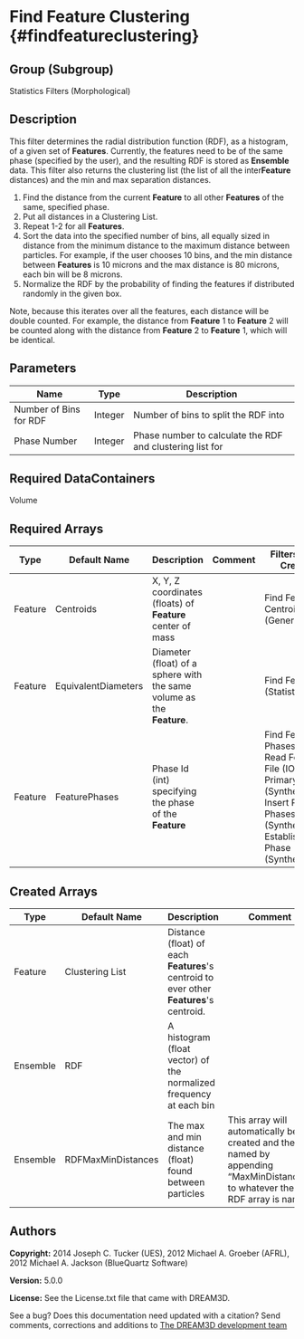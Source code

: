 Find Feature Clustering {#findfeatureclustering}
======

## Group (Subgroup) ##
Statistics Filters (Morphological)



## Description ##
This filter determines the radial distribution function (RDF), as a histogram, of a given set of **Features**. Currently, the features need to be of the same phase (specified by the user), and the resulting RDF is stored as **Ensemble** data. This filter also returns the clustering list (the list of all the inter**Feature** distances) and the min and max separation distances.


1. Find the distance from the current **Feature** to all other **Features** of the same, specified phase. 
2. Put all distances in a Clustering List. 
3. Repeat 1-2 for all **Features**.
3. Sort the data into the specified number of bins, all equally sized in distance from the minimum distance to the maximum distance between particles. For example, if the user chooses 10 bins, and the min distance between **Features** is 10 microns and the max distance is 80 microns, each bin will be 8 microns. 
4. Normalize the RDF by the probability of finding the features if distributed randomly in the given box. 

Note, because this iterates over all the features, each distance will be double counted. For example, the distance from **Feature** 1 to **Feature** 2 will be counted along with the distance from **Feature** 2 to **Feature** 1, which will be identical. 



## Parameters ##
| Name | Type | Description |
|------|------|-------------|
| Number of Bins for RDF | Integer | Number of bins to split the RDF into |
| Phase Number | Integer | Phase number to calculate the RDF and clustering list for |


## Required DataContainers ##
Volume

## Required Arrays ##

| Type | Default Name | Description | Comment | Filters Known to Create Data |
|------|--------------|-------------|---------|-----|
| Feature | Centroids | X, Y, Z coordinates (floats) of **Feature** center of mass |  | Find Feature Centroids (Generic) |
| Feature | EquivalentDiameters | Diameter (float) of a sphere with the same volume as the **Feature**. | | Find Feature Sizes (Statistics) |
| Feature | FeaturePhases | Phase Id (int) specifying the phase of the **Feature**| | Find Feature Phases (Generic), Read Feature Info File (IO), Pack Primary Phases (SyntheticBuilding), Insert Precipitate Phases (SyntheticBuilding), Establish Matrix Phase (SyntheticBuilding) |

## Created Arrays ##

| Type | Default Name | Description | Comment |
|------|--------------|-------------|---------|
| Feature | Clustering List | Distance (float) of each **Features**'s centroid to ever other **Features**'s centroid. |  |
| Ensemble | RDF | A histogram (float vector) of the normalized frequency at each bin  |  |
| Ensemble | RDFMaxMinDistances | The max and min distance (float) found between particles  | This array will automatically be created and the named by appending “MaxMinDistances” to whatever the RDF array is named|


## Authors ##

**Copyright:** 2014 Joseph C. Tucker (UES), 2012 Michael A. Groeber (AFRL), 2012 Michael A. Jackson (BlueQuartz Software)

**Version:** 5.0.0

**License:**  See the License.txt file that came with DREAM3D.




See a bug? Does this documentation need updated with a citation? Send comments, corrections and additions to [The DREAM3D development team](mailto:dream3d@bluequartz.net?subject=Documentation%20Correction)

